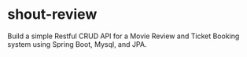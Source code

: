 # shout-review
Build a simple Restful CRUD API for a Movie Review and Ticket Booking system using Spring Boot, Mysql, and JPA.
